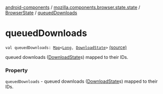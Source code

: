 [android-components](../../index.md) / [mozilla.components.browser.state.state](../index.md) / [BrowserState](index.md) / [queuedDownloads](./queued-downloads.md)

# queuedDownloads

`val queuedDownloads: `[`Map`](https://kotlinlang.org/api/latest/jvm/stdlib/kotlin.collections/-map/index.html)`<`[`Long`](https://kotlinlang.org/api/latest/jvm/stdlib/kotlin/-long/index.html)`, `[`DownloadState`](../../mozilla.components.browser.state.state.content/-download-state/index.md)`>` [(source)](https://github.com/mozilla-mobile/android-components/blob/master/components/browser/state/src/main/java/mozilla/components/browser/state/state/BrowserState.kt#L28)

queued downloads ([DownloadState](../../mozilla.components.browser.state.state.content/-download-state/index.md)s) mapped to their IDs.

### Property

`queuedDownloads` - queued downloads ([DownloadState](../../mozilla.components.browser.state.state.content/-download-state/index.md)s) mapped to their IDs.